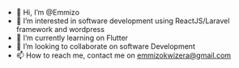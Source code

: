 - 👋 Hi, I’m @Emmizo
- 👀 I’m interested in software development using ReactJS/Laravel framework and wordpress
- 🌱 I’m currently learning on Flutter
- 💞️ I’m looking to collaborate on software Development
- 📫 How to reach me,  contact me on emmizokwizera@gmail.com

<!---
Emmizo/Emmizo is a ✨ special ✨ repository because its `README.md` (this file) appears on your GitHub profile.
You can click the Preview link to take a look at your changes.
--->
